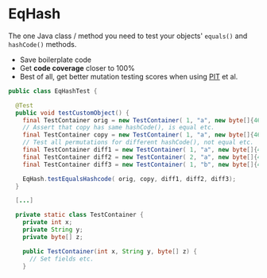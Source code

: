 EqHash
=======

The one Java class / method you need to test your objects' `equals()` and `hashCode()` methods.

* Save boilerplate code
* Get **code coverage** closer to 100%
* Best of all, get better mutation testing scores when using [PIT](http://pitest.org/) et al.

```java
public class EqHashTest {

  @Test
  public void testCustomObject() {
    final TestContainer orig = new TestContainer( 1, "a", new byte[]{46});
    // Assert that copy has same hashCode(), is equal etc.
    final TestContainer copy = new TestContainer( 1, "a", new byte[]{46});
    // Test all permutations for different hashCode(), not equal etc.
    final TestContainer diff1 = new TestContainer( 1, "a", new byte[]{46,47});
    final TestContainer diff2 = new TestContainer( 2, "a", new byte[]{46});
    final TestContainer diff3 = new TestContainer( 1, "b", new byte[]{46,47});

    EqHash.testEqualsHashcode( orig, copy, diff1, diff2, diff3);
  }

  [...]

  private static class TestContainer {
    private int x;
    private String y;
    private byte[] z;

    public TestContainer(int x, String y, byte[] z) {
      // Set fields etc.
    }

```
